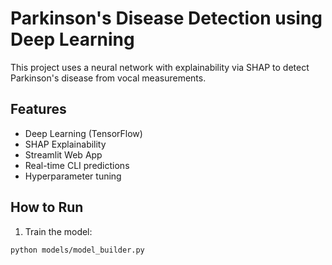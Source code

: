 # Parkinson's Disease Detection using Deep Learning

This project uses a neural network with explainability via SHAP to detect Parkinson's disease from vocal measurements.

## Features
- Deep Learning (TensorFlow)
- SHAP Explainability
- Streamlit Web App
- Real-time CLI predictions
- Hyperparameter tuning

## How to Run
1. Train the model:
```bash
python models/model_builder.py
